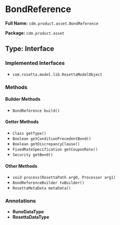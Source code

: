 # BondReference

**Full Name:** `cdm.product.asset.BondReference`

**Package:** `cdm.product.asset`

## Type: Interface

### Implemented Interfaces

- `com.rosetta.model.lib.RosettaModelObject`

### Methods

#### Builder Methods

- `BondReference build()`

#### Getter Methods

- `Class getType()`
- `Boolean getConditionPrecedentBond()`
- `Boolean getDiscrepancyClause()`
- `FixedRateSpecification getCouponRate()`
- `Security getBond()`

#### Other Methods

- `void process(RosettaPath arg0, Processor arg1)`
- `BondReferenceBuilder toBuilder()`
- `RosettaMetaData metaData()`

### Annotations

- **RuneDataType**
- **RosettaDataType**

